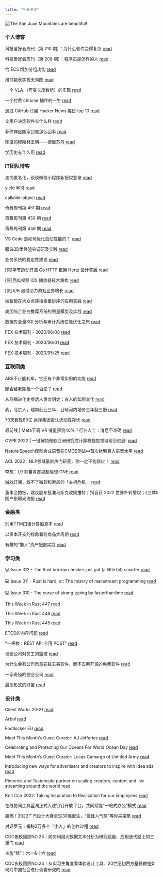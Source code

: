 ```yaml
---
title: "今日资讯"
---
```


![The San Juan Mountains are beautiful!](https://cn.bing.com/th?id=OHR.AmazonianEcuador_EN-US0278717095_UHD.jpg "San Juan Mountains")

### 个人博客

   科技爱好者周刊（第 210 期）：为什么软件变得复杂 [read](http://www.ruanyifeng.com/blog/2022/06/weekly-issue-210.html)

   科技爱好者周刊（第 209 期）：程序员是怎样的人 [read](http://www.ruanyifeng.com/blog/2022/06/weekly-issue-209.html)

   给 ECS 增加分组功能 [read](https://blog.codingnow.com/2022/06/ecs_group.html)

   用邻接表实现无向图 [read](https://blog.codingnow.com/2022/06/ajdjacency_list.html)

   一个 VLA （可变长度数组）的实现 [read](https://blog.codingnow.com/2022/06/vla.html)

   一个付费 chrome 插件的一生 [read](https://blog.t9t.io/star-history-2021-01-21/)

   通过 GitHub 订阅 Hacker News 每日 top 10 [read](https://blog.t9t.io/headllines-2020-09-03/)

   让用户决定软件长什么样 [read](https://blog.t9t.io/let-user-design-2020-06-18/)

   菲律宾这国家到底怎么回事 [read](https://www.kymjs.com/history/2022/05/11/01)

   印度的穆斯林王朝——德里苏丹 [read](https://www.kymjs.com/pay/history/2022/05/08/01)

   学历史有什么用 [read](https://www.kymjs.com/history/2022/05/04/01)

### IT团队博客

   走向匿名化，谈谈微信小程序新授权登录 [read](http://www.alloyteam.com/2021/04/15431/)

   yield 学习 [read](http://www.alloyteam.com/2021/03/15427/)

   callable-object [read](http://www.alloyteam.com/2021/03/callable-object/)

   奇舞周刊第 451 期 [read](https://weekly.75.team/issue451.html)

   奇舞周刊第 450 期 [read](https://weekly.75.team/issue450.html)

   奇舞周刊第 449 期 [read](https://weekly.75.team/issue449.html)

   VS Code 是如何优化启动性能的？ [read](https://fed.taobao.org/blog/taofed/do71ct/wpsf10)

   服饰3D柔性渲染调研及实践 [read](https://fed.taobao.org/blog/taofed/do71ct/fufsgh)

   业务系统的稳定性建设 [read](https://fed.taobao.org/blog/taofed/do71ct/fc3cy0)

   \[原\]字节跳动开源 Go HTTP 框架 Hertz 设计实践 [read](https://blog.csdn.net/ByteDanceTech/article/details/125401537)

   \[原\]西瓜视频 iOS 播放器技术重构 [read](https://blog.csdn.net/ByteDanceTech/article/details/125383252)

   \[原\]A/B 测试助力游戏业务增长 [read](https://blog.csdn.net/ByteDanceTech/article/details/125342531)

   端智能在大众点评搜索重排序的应用实践 [read](https://tech.meituan.com/2022/06/16/edge-search-rerank.html)

   美团综合业务推荐系统的质量模型及实践 [read](https://tech.meituan.com/2022/06/16/recommendation-system-quality-model.html)

   数据库全量SQL分析与审计系统性能优化之旅 [read](https://tech.meituan.com/2022/06/09/the-route-of-database-get-audit-sql-optimize.html)

   FEX 技术周刊 - 2020/06/08 [read](http://fex.baidu.com/blog/2020/06/fex-weekly-08//)

   FEX 技术周刊 - 2020/06/01 [read](http://fex.baidu.com/blog/2020/06/fex-weekly-01//)

   FEX 技术周刊 - 2020/05/25 [read](http://fex.baidu.com/blog/2020/05/fex-weekly-25//)

### 互联网类

   ABS不止能刹车，它还有个非常实用的功能 [read](http://www.huxiu.com/article/588782.html?f=wangzhan)

   能否给暑期档一个百亿？ [read](http://www.huxiu.com/article/588427.html?f=wangzhan)

   从马桶进化史参透人类文明史：古人的如厕文化 [read](http://www.huxiu.com/article/588430.html?f=wangzhan)

   我，北京人，越南创业三年，目睹河内地价三年翻三倍 [read](https://36kr.com/p/1796238820901634)

   70天套现80亿 远洋集团否认流动性存忧 [read](https://36kr.com/p/1796121761366793)

   最前线 \| Meta下调 VR 销量预测40%？行业人士：消息不准确 [read](https://36kr.com/p/1796068640571657)

   CVPR 2022 \| 一键解锁微软亚洲研究院计算机视觉领域前沿进展! [read](https://www.msra.cn/zh-cn/news/features/cvpr-2022)

   NaturalSpeech模型合成语音在CMOS测试中首次达到真人语音水平 [read](https://www.msra.cn/zh-cn/news/features/naturalspeech)

   ACL 2022 \| NLP领域最新热门研究，你一定不能错过！ [read](https://www.msra.cn/zh-cn/news/features/acl-2022)

   李想：L9 销量肯定稳超理想 ONE [read](http://www.geekpark.net/news/304201)

   游戏订阅，救不了微软和索尼的「主机危机」 [read](http://www.geekpark.net/news/304162)

   董事会拍板，建议股东批准马斯克收购推特；抖音获 2022 世界杯转播权；《三体》国产剧曝光海报 [read](http://www.geekpark.net/news/304152)

### 金融类

   别用TTM口径计算股息率 [read](http://xueqiu.com/1340904670/223267855)

   以资本开支的视角看待商品大周期 [read](http://xueqiu.com/9488028880/223252727)

   有趣的“懒人”资产配置实践 [read](http://xueqiu.com/2356382715/223299596)

### 学习类

   💻 Issue 312 - The Rust borrow checker just got (a little bit) smarter [read](https://rust.libhunt.com/newsletter/312)

   💻 Issue 311 - Rust is hard, or: The misery of mainstream programming [read](https://rust.libhunt.com/newsletter/311)

   💻 Issue 310 - The curse of strong typing by fasterthanlime [read](https://rust.libhunt.com/newsletter/310)

   This Week in Rust 447 [read](https://this-week-in-rust.org/blog/2022/06/15/this-week-in-rust-447/)

   This Week in Rust 446 [read](https://this-week-in-rust.org/blog/2022/06/08/this-week-in-rust-446/)

   This Week in Rust 445 [read](https://this-week-in-rust.org/blog/2022/06/01/this-week-in-rust-445/)

   ETCD的内存问题 [read](https://coolshell.cn/articles/22242.html)

   “一把梭：REST API 全用 POST” [read](https://coolshell.cn/articles/22173.html)

   谈谈公司对员工的监控 [read](https://coolshell.cn/articles/22157.html)

   为什么会有公司愿意花钱去买软件，而不去用开源的免费软件 [read](https://wanqu.co/p/7581?s=rss)

   一家奇怪的创业公司 [read](https://wanqu.co/p/7580?s=rss)

   最高形式的财富 [read](https://wanqu.co/p/7579?s=rss)

### 设计类

   Client Works 20-21 [read](https://www.behance.net/gallery/146494563/Client-Works-20-21)

   Árbol [read](https://www.behance.net/gallery/145948871/Arbol)

   Footlocker EU [read](https://www.behance.net/gallery/146492965/Footlocker-EU)

   Meet This Month’s Guest Curator: AJ Jefferies [read](https://medium.com/behance-blog/meet-this-months-guest-curator-aj-jeffries-df95220b780f?source=rss-f5272b7f3182------2)

   Celebrating and Protecting Our Oceans For World Ocean Day [read](https://medium.com/behance-blog/celebrating-and-protecting-our-oceans-for-world-ocean-day-2c24a64c913e?source=rss-f5272b7f3182------2)

   Meet This Month’s Guest Curator: Lucas Camargo of Untitled Army [read](https://medium.com/behance-blog/meet-this-months-guest-curator-lucas-camargo-of-untitled-army-3592b70bdbc3?source=rss-f5272b7f3182------2)

   Introducing new ways for advertisers and creators to inspire with Idea ads [read](https://newsroom.pinterest.com/en/post/introducing-new-ways-for-advertisers-and-creators-to-inspire-with-idea-ads)

   Pinterest and Tastemade partner on scaling creators, content and live streaming around the world [read](https://newsroom.pinterest.com/en/post/pinterest-and-tastemade-partner-on-scaling-creators-content-and-live-streaming-around-the)

   Knit Con 2022: Taking Inspiration to Realization for our Employees [read](https://newsroom.pinterest.com/en/post/knit-con-2022-taking-inspiration-to-realization-for-our-employees)

   在线协同工具蓝湖正式入驻钉钉开放平台，共同赋能“一站式办公”模式 [read](https://www.uisdc.com/lanhu-dingding-2022)

   超燃！2022广汽设计大赛全球30强诞生，“最佳人气奖”等你来投票 [read](https://www.uisdc.com/gac-vote-2022)

   对话罗元：揭秘2万多个「小人」的创作过程 [read](https://www.uisdc.com/luoyuan-interview)

   CDC夜校回顾NO.25｜如何利用大数据文本分析为研究赋能、应用迭代路上的三重门 [read](https://cdc.tencent.com/2022/06/08/cdc%e5%a4%9c%e6%a0%a1%e5%9b%9e%e9%a1%beno-25%ef%bd%9c%e5%a6%82%e4%bd%95%e5%88%a9%e7%94%a8%e5%a4%a7%e6%95%b0%e6%8d%ae%e6%96%87%e6%9c%ac%e5%88%86%e6%9e%90%e4%b8%ba%e7%a0%94%e7%a9%b6%e8%b5%8b%e8%83%bd-2/)

   主旋“绿”｜六一&十六 [read](https://cdc.tencent.com/2022/06/07/%e4%b8%bb%e6%97%8b%e7%bb%bf%ef%bd%9c%e5%85%ad%e4%b8%80%e5%8d%81%e5%85%ad/)

   CDC夜校回顾NO.24｜从实习生角度看体验设计工具、20世纪初西方基督教是如何对中国社会进行调查研究的 [read](https://cdc.tencent.com/2022/06/06/cdc%e5%a4%9c%e6%a0%a1%e5%9b%9e%e9%a1%beno-24%ef%bd%9c%e4%bb%8e%e5%ae%9e%e4%b9%a0%e7%94%9f%e8%a7%92%e5%ba%a6%e7%9c%8b%e4%bd%93%e9%aa%8c%e8%ae%be%e8%ae%a1%e5%b7%a5%e5%85%b7%e3%80%8120%e4%b8%96%e7%ba%aa/)

